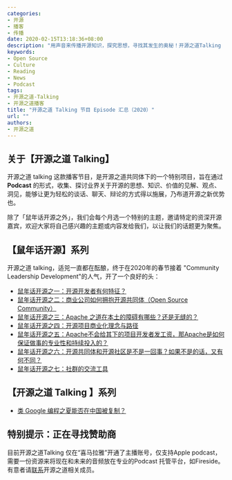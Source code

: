 ```yaml
---
categories:
- 开源
- 播客
- 传播
date: 2020-02-15T13:18:36+08:00
description: "用声音来传播开源知识，探究思想，寻找其发生的奥秘！开源之道Talking ,业界顶级开源大咖表达观点，探寻问题，寻找答案，这里是洞见的集中地！"
keywords:
- Open Source
- Culture
- Reading
- News
- Podcast
tags:
- 开源之道-Talking
- 开源之道播客
title: "开源之道 Talking 节目 Episode 汇总（2020）"
url: ""
authors:
- 开源之道
---
```


## 关于【开源之道 Talking】

开源之道 talking 这款播客节目，是开源之道共同体下的一个特别项目，旨在通过 **Podcast** 的形式，收集、探讨业界关于开源的思想、知识、价值的见解、观点、洞见，能够让更为轻松的谈话、聊天、辩论的方式得以施展，乃布道开源之新优势也。

除了「鼠年话开源之外」，我们会每个月选一个特别的主题，邀请特定的资深开源嘉宾，欢迎大家将自己感兴趣的主题或内容发给我们，以让我们的话题更为聚焦。

## 【鼠年话开源】系列

开源之道 talking，适兕一直都在酝酿，终于在2020年的春节接着 "Community Leadership Development"的人气，开了一个良好的头：

* [鼠年话开源之一：开源开发者有何特征？](/posts/opensource_talking/2020-02-02-open-source-developer/)
* [鼠年话开源之二：商业公司如何拥抱开源共同体（Open Source Community）](/posts/opensource_talking/2020-02-03-business-embrave-osc/)
* [鼠年话开源之三：Apache 之道在本土的障碍有哪些？还是无缝的？](/posts/opensource_talking/2020-02-05-is-apache-way-worked-in-china/)
* [鼠年话开源之四：开源项目商业化理念与路径](/posts/opensource_talking/2020-02-06-business-and-open-source/)
* [鼠年话开源之五：Apache不会给其下的项目开发者发工资，那Apache是如何保证做事的专业性和持续投入的？](/posts/opensource_talking/2020-02-07-motivation-beyond-of-money/)
* [鼠年话开源之六：开源共同体和开源社区是不是一回事？如果不是的话，又有何不同？](/posts/opensource_talking/2020-02-09-what-is-open-source-community/)
* [鼠年话开源之七：社群的交流工具](/posts/opensource_talking/2020-02-10-what-is-good-communition-tool/)

## 【开源之道 Talking 】系列

* [类 Google 编程之夏能否在中国被复制？](/posts/opensource_talking/2020-02-29-gsoc-in-china)

## 特别提示：正在寻找赞助商

目前开源之道Talking 仅在“喜马拉雅”开通了主播账号，仅支持Apple podcast， 需要一份资源来将现在和未来的音频放在专业的Podcast 托管平台，如Fireside。有意者请[联系](/community/communication/)开源之道相关成员。